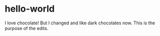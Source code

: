 # hello-world


I love chocolate!
But I changed and like dark chocolates now. This is the purpose of the edits.
